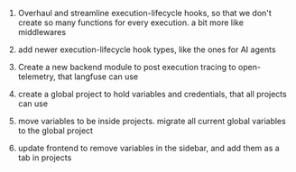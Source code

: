 1. Overhaul and streamline execution-lifecycle hooks, so that we don't create so many functions for every execution. a bit more like middlewares
2. add newer execution-lifecycle hook types, like the ones for AI agents
3. Create a new backend module to post execution tracing to open-telemetry, that langfuse can use


1. create a global project to hold variables and credentials, that all projects can use
2. move variables to be inside projects. migrate all current global variables to the global project
3. update frontend to remove variables in the sidebar, and add them as a tab in projects
